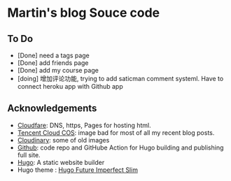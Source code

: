 # Martin's blog Souce code

## To Do

- [Done] need a tags page
- [Done] add friends page
- [Done] add my course page
- [doing] 增加评论功能, trying to add saticman comment systeml. Have to connect heroku app with Github app

## Acknowledgements

- [Cloudfare](https://www.cloudflare.com/): DNS, https, Pages for hosting html.
- [Tencent Cloud COS](https://cloud.tencent.com/product/cos): image bad for most of all my recent blog posts.
- [Cloudinary](https://www.cloudinary.com/): some of old images
- [Github](https://pages.github.com/): code repo and GitHube Action for Hugo building and publishing full site.
- [Hugo](https://gohugo.io/): A static website builder
- Hugo theme : [Hugo Future Imperfect Slim](https://themes.gohugo.io/themes/hugo-future-imperfect-slim/)